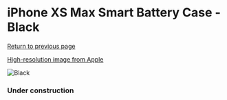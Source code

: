 # iPhone XS Max Smart Battery Case - Black

[Return to previous page](/iphone_x)

[High-resolution image from Apple](https://store.storeimages.cdn-apple.com/8756/as-images.apple.com/is/MRXQ2?wid=4500&hei=4500&fmt=png)

<div style="width: 384px"><img src="/everypreview/MRXQ2.png" alt="Black"></div>

### Under construction
